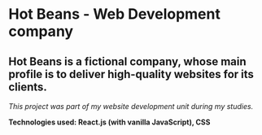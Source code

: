 # Hot Beans - Web Development company
## Hot Beans is a fictional company, whose main profile is to deliver high-quality websites for its clients.
*This project was part of my website development unit during my studies.*

**Technologies used: React.js (with vanilla JavaScript), CSS**
